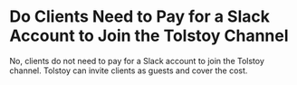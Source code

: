 # Do Clients Need to Pay for a Slack Account to Join the Tolstoy Channel

No, clients do not need to pay for a Slack account to join the Tolstoy channel. Tolstoy can invite clients as guests and cover the cost.